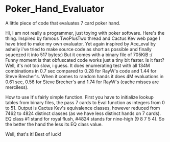 # Poker_Hand_Evaluator
A little piece of code that evaluates 7 card poker hand.

Hi, I am not really a programmer, just toying with poker software. Here's the thing.
Inspired by famous TwoPlusTwo thread and Cactus Kev web page I have tried to make my own evaluator.
Yet again inspired by Ace_eval by ashelly i've tried to make source code as short as possible and finally squeezed it into 517 bytes:)
But it comes with a binary file of 705KiB :/ Funny moment is that obfuscated code works just a tiny bit faster. 
Is it fast? Well, it's not too slow, i guess. It does enumerating test with all 134M combinations in 0.7 sec compared to 0.28 for RayW's code and 1.44 for Steve Brecher's. When it comes to random hands it does 4M evaluations in 0.61 sec, 0.56 for Steve Brecher's and 1.74 for RayW's (cache misses are merciless).

How to use
It's fairly simple function. First you have to initialize lookup tables from binary files, the pass 7 cards to Eval function as integers from 0 to 51. Output is Cactus Kev's equivalence classes, however reduced from 7462 to 4824 distinct classes (as we have less distinct hands on 7 cards). EQ class #1 stand for royal flush, #4824 stands for nine-high (9 8 7 5 4). So the better the hand the less its EQ class value.

Well, that's it! Best of luck!
